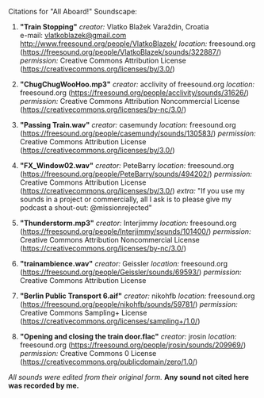 Citations for "All Aboard!" Soundscape:

1. **"Train Stopping"**
*creator:* Vlatko Blažek
           Varaždin, Croatia  
           e-mail: vlatkoblazek@gmail.com
           http://www.freesound.org/people/VlatkoBlazek/
*location:* freesound.org (https://freesound.org/people/VlatkoBlazek/sounds/322887/)
*permission:* Creative Commons Attribution License (https://creativecommons.org/licenses/by/3.0/)

2. **"ChugChugWooHoo.mp3"**
*creator:* acclivity of freesound.org
*location:* freesound.org (https://freesound.org/people/acclivity/sounds/31626/)
*permission:* Creative Commons Attribution Noncommercial License (https://creativecommons.org/licenses/by-nc/3.0/)

3. **"Passing Train.wav"**
*creator:* casemundy
*location:* freesound.org (https://freesound.org/people/casemundy/sounds/130583/)
*permission:* Creative Commons Attribution License (https://creativecommons.org/licenses/by/3.0/)

4. **"FX_Window02.wav"**
*creator:* PeteBarry
*location:* freesound.org (https://freesound.org/people/PeteBarry/sounds/494202/)
*permission:* Creative Commons Attribution License (https://creativecommons.org/licenses/by/3.0/)
*extra:* "If you use my sounds in a project or commercially, all I ask is to please give my podcast a shout-out: @missionrejected"

5. **"Thunderstorm.mp3"**
*creator:* Interjimmy
*location:* freesound.org (https://freesound.org/people/Interjimmy/sounds/101400/)
*permission:* Creative Commons Attribution Noncommercial License (https://creativecommons.org/licenses/by-nc/3.0/)

6. **"trainambience.wav"**
*creator:* Geissler
*location:* freesound.org (https://freesound.org/people/Geissler/sounds/69593/)
*permission:* Creative Commons Attribution License

7. **"Berlin Public Transport 6.aif"**
*creator:* nikohfb
*location:* freesound.org (https://freesound.org/people/nikohfb/sounds/59781/)
*permission:* Creative Commons Sampling+ License (https://creativecommons.org/licenses/sampling+/1.0/)

8. **"Opening and closing the train door.flac"**
*creator:* jrosin
*location:* freesound.org (https://freesound.org/people/jrosin/sounds/209969/)
*permission:* Creative Commons 0 License (https://creativecommons.org/publicdomain/zero/1.0/)

*All sounds were edited from their original form.*
**Any sound not cited here was recorded by me.**
